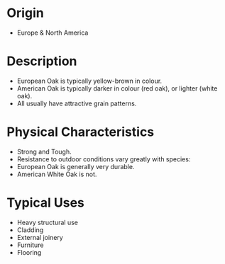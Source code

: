 # Origin
 - Europe & North America

# Description
 - European Oak is typically yellow-brown in colour.
 - American Oak is typically darker in colour (red oak), or lighter (white oak).
 - All usually have attractive grain patterns.

# Physical Characteristics
 - Strong and Tough.
 - Resistance to outdoor conditions vary greatly with species:
  - European Oak is generally very durable.
  - American White Oak is not.

# Typical Uses
 - Heavy structural use
 - Cladding
 - External joinery
 - Furniture
 - Flooring